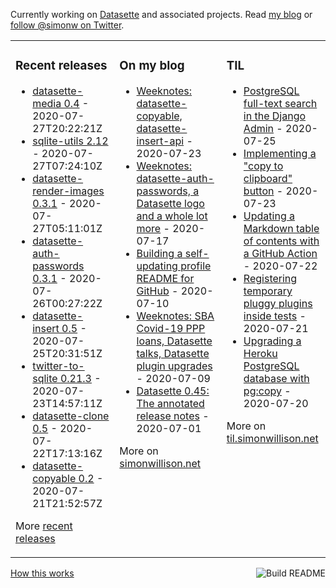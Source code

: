 Currently working on [Datasette](https://datasette.readthedocs.io/) and associated projects. Read [my blog](https://simonwillison.net/) or [follow @simonw on Twitter](https://twitter.com/simonw).

<table><tr><td valign="top" width="33%">

### Recent releases
<!-- recent_releases starts -->
* [datasette-media 0.4](https://github.com/simonw/datasette-media/releases/tag/0.4) - 2020-07-27T20:22:21Z
* [sqlite-utils 2.12](https://github.com/simonw/sqlite-utils/releases/tag/2.12) - 2020-07-27T07:24:10Z
* [datasette-render-images 0.3.1](https://github.com/simonw/datasette-render-images/releases/tag/0.3.1) - 2020-07-27T05:11:01Z
* [datasette-auth-passwords 0.3.1](https://github.com/simonw/datasette-auth-passwords/releases/tag/0.3.1) - 2020-07-26T00:27:22Z
* [datasette-insert 0.5](https://github.com/simonw/datasette-insert/releases/tag/0.5) - 2020-07-25T20:31:51Z
* [twitter-to-sqlite 0.21.3](https://github.com/dogsheep/twitter-to-sqlite/releases/tag/0.21.3) - 2020-07-23T14:57:11Z
* [datasette-clone 0.5](https://github.com/simonw/datasette-clone/releases/tag/0.5) - 2020-07-22T17:13:16Z
* [datasette-copyable 0.2](https://github.com/simonw/datasette-copyable/releases/tag/0.2) - 2020-07-21T21:52:57Z
<!-- recent_releases ends -->
More [recent releases](https://github.com/simonw/simonw/blob/main/releases.md)
</td><td valign="top" width="34%">

### On my blog
<!-- blog starts -->
* [Weeknotes: datasette-copyable, datasette-insert-api](http://simonwillison.net/2020/Jul/23/datasette-copyable-datasette-insert-api/) - 2020-07-23
* [Weeknotes: datasette-auth-passwords, a Datasette logo and a whole lot more](http://simonwillison.net/2020/Jul/17/weeknotes-datasette-logo/) - 2020-07-17
* [Building a self-updating profile README for GitHub](http://simonwillison.net/2020/Jul/10/self-updating-profile-readme/) - 2020-07-10
* [Weeknotes: SBA Covid-19 PPP loans, Datasette talks, Datasette plugin upgrades](http://simonwillison.net/2020/Jul/9/sba-covid-19-ppp-loans/) - 2020-07-09
* [Datasette 0.45: The annotated release notes](http://simonwillison.net/2020/Jul/1/datasette-045/) - 2020-07-01
<!-- blog ends -->
More on [simonwillison.net](https://simonwillison.net/)
</td><td valign="top" width="33%">

### TIL
<!-- tils starts -->
* [PostgreSQL full-text search in the Django Admin](https://github.com/simonw/til/blob/master/django/postgresql-full-text-search-admin.md) - 2020-07-25
* [Implementing a "copy to clipboard" button](https://github.com/simonw/til/blob/master/javascript/copy-button.md) - 2020-07-23
* [Updating a Markdown table of contents with a GitHub Action](https://github.com/simonw/til/blob/master/github-actions/markdown-table-of-contents.md) - 2020-07-22
* [Registering temporary pluggy plugins inside tests](https://github.com/simonw/til/blob/master/pytest/registering-plugins-in-tests.md) - 2020-07-21
* [Upgrading a Heroku PostgreSQL database with pg:copy](https://github.com/simonw/til/blob/master/heroku/pg-upgrade.md) - 2020-07-20
<!-- tils ends -->
More on [til.simonwillison.net](https://til.simonwillison.net/)
</td></tr></table>

<a href="https://github.com/simonw/simonw/actions"><img src="https://github.com/simonw/simonw/workflows/Build%20README/badge.svg" align="right" alt="Build README"></a> <a href="https://simonwillison.net/2020/Jul/10/self-updating-profile-readme/">How this works</a>
